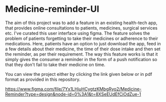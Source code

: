 # Medicine-reminder-UI
The aim of this project was to add a feature in an existing health-tech app, that provides online consultations to patients, medicines, surgical services etc. 
I've curated this user interface using figma.
The feature solves the problem of patients forgetting to take their medicines or adherence to their medications. 
Here, patients have an option to just download the app, feed in a few details about their medicine, the time of their dose intake and then set the reminder, as per their requirement. The way this feature works is that it simply gives the consumer a reminder in the form of a push notification so that they don't fail to take their medicine on time. 

You can view the project either by clicking the link given below or in pdf format as provided in this repository.

https://www.figma.com/file/7Yx1LHiuHCygtzKMbgRyo2/Medicine-Reminder?type=design&node-id=0%3A1&t=8XSeEUdEfCiOdZue-1
